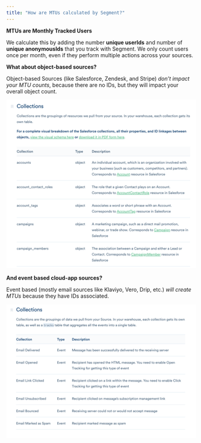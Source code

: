 ```yaml
---
title: "How are MTUs calculated by Segment?"
---
```


**MTUs are Monthly Tracked Users**

We calculate this by adding the number **unique userIds** and number of **unique anonymousIds** that you track with Segment. We only count users once per month, even if they perform multiple actions across your sources.

**What about object-based sources?**

Object-based Sources (like Salesforce, Zendesk, and Stripe) _don’t impact your MTU counts_, because there are no IDs, but they will impact your overall object count.

![](../images/asset_D2CxVx1I.png)

**And event based cloud-app sources?**

Event based (mostly email sources like Klaviyo, Vero, Drip, etc.) _will create MTUs_ because they have IDs associated.

![](../images/asset_otFE2fhI.png)
